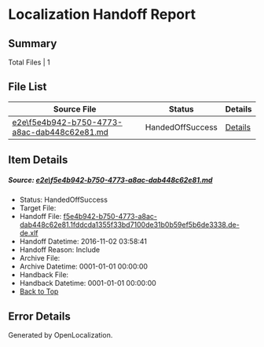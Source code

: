 # <a name='report-top'></a> Localization Handoff Report

## Summary
 Total Files | 1

## File List
 Source File | Status | Details 
 ----------- | ------ | ------- 
 [e2e\f5e4b942-b750-4773-a8ac-dab448c62e81.md](https://github.com/OpenLocalizationTestOrg/ol-test0/blob/63b6169f3abbc54c73664cdf879f1079b995b1ac/e2e/f5e4b942-b750-4773-a8ac-dab448c62e81.md) | HandedOffSuccess | [Details](#3f0f5d31515d24b0a97ea84cbf31982404208e377)

## Item Details
##### <a name='3f0f5d31515d24b0a97ea84cbf31982404208e377'></a> Source: [e2e\f5e4b942-b750-4773-a8ac-dab448c62e81.md](https://github.com/OpenLocalizationTestOrg/ol-test0/blob/63b6169f3abbc54c73664cdf879f1079b995b1ac/e2e/f5e4b942-b750-4773-a8ac-dab448c62e81.md)
* Status: HandedOffSuccess
* Target File: 
* Handoff File: [f5e4b942-b750-4773-a8ac-dab448c62e81.1fddcda1355f33bd7100de31b0b59ef5b6de3338.de-de.xlf](https://github.com/OpenLocalizationTestOrg/ol-test0-handoff/blob/685ae34c06256704f7c3d735c699f1c2e91c2a73/ol-handoff/OpenLocalizationTestOrg/ol-test0-dede/yufeih/ht/f5e4b942-b750-4773-a8ac-dab448c62e81.1fddcda1355f33bd7100de31b0b59ef5b6de3338.de-de.xlf)
* Handoff Datetime: 2016-11-02 03:58:41
* Handoff Reason: Include
* Archive File: 
* Archive Datetime: 0001-01-01 00:00:00
* Handback File: 
* Handback Datetime: 0001-01-01 00:00:00
* [Back to Top](#report-top)


## Error Details

Generated by OpenLocalization.
